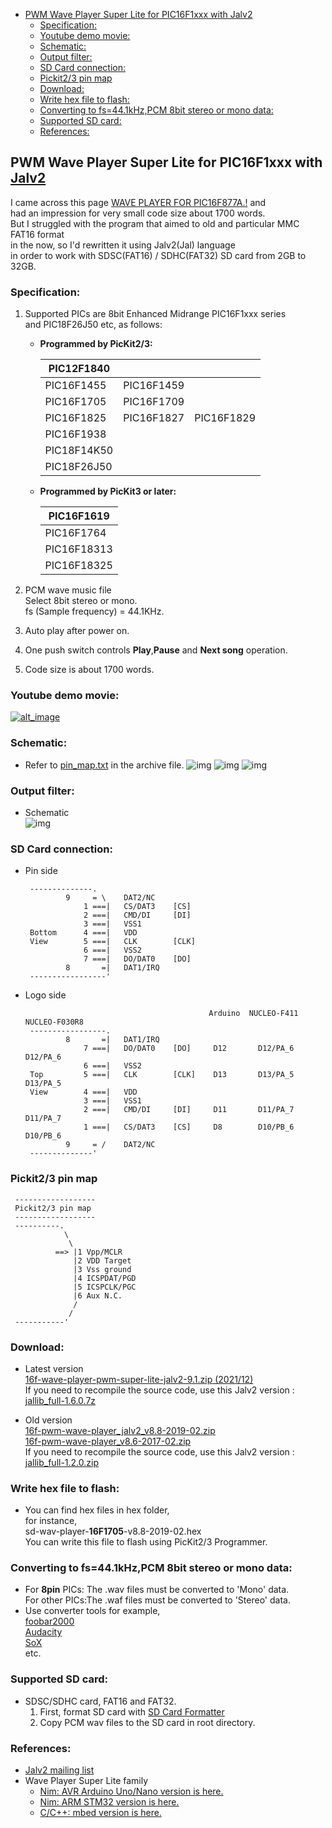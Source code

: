 <!-- START doctoc generated TOC please keep comment here to allow auto update -->
<!-- DON'T EDIT THIS SECTION, INSTEAD RE-RUN doctoc TO UPDATE -->

- [PWM Wave Player Super Lite for PIC16F1xxx with Jalv2](#pwm-wave-player-super-lite-for-pic16f1xxx-with-jalv2)
  - [Specification:](#specification)
  - [Youtube demo movie:](#youtube-demo-movie)
  - [Schematic:](#schematic)
  - [Output filter:](#output-filter)
  - [SD Card connection:](#sd-card-connection)
  - [Pickit2/3 pin map](#pickit23-pin-map)
  - [Download:](#download)
  - [Write hex file to flash:](#write-hex-file-to-flash)
  - [Converting to fs=44.1kHz,PCM 8bit stereo or mono data:](#converting-to-fs441khzpcm-8bit-stereo-or-mono-data)
  - [Supported SD card:](#supported-sd-card)
  - [References:](#references)

<!-- END doctoc generated TOC please keep comment here to allow auto update -->

## PWM Wave Player Super Lite for PIC16F1xxx with [Jalv2](http://www.justanotherlanguage.org/downloads)
 I came across this page [WAVE PLAYER FOR PIC16F877A.!](https://libstock.mikroe.com/projects/view/120/wave-player-for-pic16f877a) and  
had an impression for very small code size about 1700 words.  
But I struggled with the program that aimed to old and particular MMC FAT16 format  
in the now, so I'd rewritten it using Jalv2(Jal) language  
in order to work with SDSC(FAT16) / SDHC(FAT32) SD card from 2GB to 32GB.

### Specification:
1. Supported PICs are 8bit Enhanced Midrange PIC16F1xxx series  
and PIC18F26J50 etc, as follows:
    - **Programmed by PicKit2/3:**  

        | PIC12F1840  |            |            |
        |-------------|------------|------------|
        | PIC16F1455  | PIC16F1459 |            |
        | PIC16F1705  | PIC16F1709 |            |
        | PIC16F1825  | PIC16F1827 | PIC16F1829 |
        | PIC16F1938  |            |            |
        | PIC18F14K50 |            |            |
        | PIC18F26J50 |            |            |

    - **Programmed by PicKit3 or later:**  

        | PIC16F1619  |
        |-------------|
        | PIC16F1764  |
        | PIC16F18313 |
        | PIC16F18325 |

1. PCM wave music file  
Select 8bit stereo or mono.  
fs (Sample frequency) = 44.1KHz.
1. Auto play after power on.
1. One push switch controls **Play**,**Pause** and **Next song** operation.
1. Code size is about 1700 words.

### Youtube demo movie:
[![alt_image](https://img.youtube.com/vi/41IuUC8VG0o/0.jpg)](https://www.youtube.com/watch?v=41IuUC8VG0o)

### Schematic:
* Refer to [pin_map.txt](https://github.com/dinau/16f-wave-player-pwm-super-lite-jalv2/blob/main/pin_map.txt) in the archive file.
![img](http://mpu.up.seesaa.net/image/pic16f18313-sd-wave-player_breadborad-2017-2.png)
![img](http://mpu.up.seesaa.net/image/pic16f18313-sd-wave-player_schematic-2017.png)
![img](http://mpu.up.seesaa.net/image/pic16f1827-wav-sd-player-schematic-2017.png)

### Output filter:
* Schematic  
![img](http://mpu.up.seesaa.net/image/pwm-filter-output.png)

### SD Card connection:
* Pin side
    ```
     --------------.
             9     = \    DAT2/NC
                 1 ===|   CS/DAT3    [CS]
                 2 ===|   CMD/DI     [DI]
                 3 ===|   VSS1
     Bottom      4 ===|   VDD
     View        5 ===|   CLK        [CLK]
                 6 ===|   VSS2
                 7 ===|   DO/DAT0    [DO]
             8       =|   DAT1/IRQ
     -----------------'
    ```
 * Logo side
    ```
                                             Arduino  NUCLEO-F411  NUCLEO-F030R8
     -----------------.
             8       =|   DAT1/IRQ
                 7 ===|   DO/DAT0    [DO]     D12       D12/PA_6      D12/PA_6
                 6 ===|   VSS2
     Top         5 ===|   CLK        [CLK]    D13       D13/PA_5      D13/PA_5
     View        4 ===|   VDD
                 3 ===|   VSS1
                 2 ===|   CMD/DI     [DI]     D11       D11/PA_7      D11/PA_7
                 1 ===|   CS/DAT3    [CS]     D8        D10/PB_6      D10/PB_6
             9     = /    DAT2/NC
     --------------'
    ```

### Pickit2/3 pin map
```
 ------------------
 Pickit2/3 pin map
 ------------------
 ----------.
            \
             \
          ==> |1 Vpp/MCLR
              |2 VDD Target
              |3 Vss ground
              |4 ICSPDAT/PGD
              |5 ICSPCLK/PGC
              |6 Aux N.C.
              /
             /
 -----------'
```

### Download:
*  Latest version  
[16f-wave-player-pwm-super-lite-jalv2-9.1.zip (2021/12)](https://bitbucket.org/dinau/16f-pwm-wav-sd-card-player/downloads/16f-wave-player-pwm-super-lite-jalv2-9.1.zip)  
If you need to recompile the source code, use this Jalv2 version : [jallib_full-1.6.0.7z](https://bitbucket.org/dinau/16f-pwm-wav-sd-card-player/downloads/jallib_full-1.6.0.7z)

* Old version  
[16f-pwm-wave-player_jalv2_v8.8-2019-02.zip](https://bitbucket.org/dinau/16f-pwm-wav-sd-card-player/downloads/16f-pwm-wave-player_jalv2_v8.8-2019-02.zip)  
[16f-pwm-wave-player_v8.6-2017-02.zip](https://bitbucket.org/dinau/16f-pwm-wav-sd-card-player/downloads/16f-pwm-wave-player_v8.6-2017-02.zip)  
If you need to recompile the source code, use this Jalv2 version : [jallib_full-1.2.0.zip](http://www.justanotherlanguage.org:3389/sites/default/files/ftp_server/builds/old_releases/jallib_full-1.2.0.zip)  

### Write hex file to flash:
* You can find hex files in hex folder,   
for instance,   
sd-wav-player-**16F1705**-v8.8-2019-02.hex  
You can write this file to flash using PicKit2/3 Programmer.  

### Converting to fs=44.1kHz,PCM 8bit stereo or mono data:
* For **8pin** PICs: The .wav files must be converted to 'Mono' data.  
For other PICs:The .waf files must be converted to 'Stereo' data.  
* Use converter tools for example,  
[foobar2000](https://www.foobar2000.org/)  
[Audacity](https://www.audacityteam.org/)  
[SoX](http://sox.sourceforge.net/)  
etc.  

### Supported SD card:
* SDSC/SDHC card, FAT16 and FAT32.  
    1. First, format SD card with [SD Card Formatter](https://www.sdcard.org/downloads/formatter_4/index.html)
    1. Copy PCM wav files to the SD card in root directory.  

### References:
* [Jalv2 mailing list](https://groups.google.com/g/jallist)
* Wave Player Super Lite family  
    * [Nim:   AVR Arduino Uno/Nano version is here. ](https://github.com/dinau/arduino-wave-player-pwm-super-lite-nim)
    * [Nim:   ARM STM32 version is here. ](https://github.com/dinau/stm32-wave-player-pwm-super-lite-nim) 
    * [C/C++:   mbed version is here.](https://os.mbed.com/users/mimi3/code/wave_player_super_lite/) 

